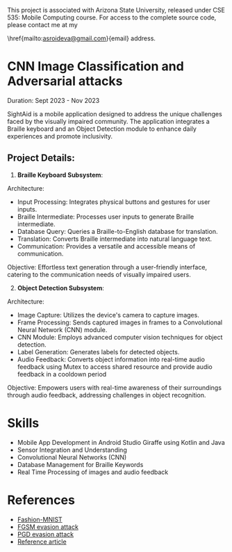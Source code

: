 This project is associated with Arizona State University, released under CSE 535: Mobile Computing course. For access to the complete source code, please contact me at my 

\href{mailto:asroideva@gmail.com}{email} address.

# CNN Image Classification and Adversarial attacks
Duration: Sept 2023 - Nov 2023

SightAid is a mobile application designed to address the unique challenges faced by the visually impaired community. The application integrates a Braille keyboard and an Object Detection module to enhance daily experiences and promote inclusivity.

## Project Details:
1. **Braille Keyboard Subsystem**:

Architecture:
- Input Processing: Integrates physical buttons and gestures for user inputs.
- Braille Intermediate: Processes user inputs to generate Braille intermediate.
- Database Query: Queries a Braille-to-English database for translation.
- Translation: Converts Braille intermediate into natural language text.
- Communication: Provides a versatile and accessible means of communication.

Objective: Effortless text generation through a user-friendly interface, catering to the communication needs of visually impaired users.

2. **Object Detection Subsystem**:

Architecture:
- Image Capture: Utilizes the device's camera to capture images.
- Frame Processing: Sends captured images in frames to a Convolutional Neural Network (CNN) module.
- CNN Module: Employs advanced computer vision techniques for object detection.
- Label Generation: Generates labels for detected objects.
- Audio Feedback: Converts object information into real-time audio feedback using Mutex to access shared resource and provide audio feedback in a cooldown period

Objective: Empowers users with real-time awareness of their surroundings through audio feedback, addressing challenges in object recognition.

# Skills
- Mobile App Development in Android Studio Giraffe using Kotlin and Java
- Sensor Integration and Understanding
- Convolutional Neural Networks (CNN)
- Database Management for Braille Keywords
- Real Time Processing of images and audio feedback

# References
- [Fashion-MNIST](https://github.com/zalandoresearch/fashion-mnist)
- [FGSM evasion attack](https://arxiv.org/abs/1412.6572)
- [PGD evasion attack](https://arxiv.org/pdf/1706.06083.pdf)
- [Reference article](https://medium.com/swlh/gradient-based-adversarial-attacks-an-introduction-526238660dc9)